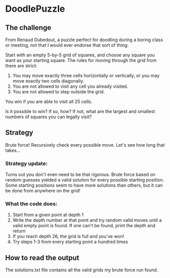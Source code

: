 # DoodlePuzzle

## The challenge
From Renaud Dubedout, a puzzle perfect for doodling during a boring class or meeting, not that I would ever endorse that sort of thing:

Start with an empty 5-by-5 grid of squares, and choose any square you want as your starting square. The rules for moving through the grid from there are strict:

1. You may move exactly three cells horizontally or vertically, or you may move exactly two cells diagonally.
2. You are not allowed to visit any cell you already visited.
3. You are not allowed to step outside the grid.

You win if you are able to visit all 25 cells.

Is it possible to win? If so, how? If not, what are the largest and smallest numbers of squares you can legally visit?

## Strategy
Brute force! Recursively check every possible move. Let's see how long that takes... 

### Strategy update:

Turns out you don't even need to be that rigorous. Brute force based on random guesses yielded a valid solution for every possible starting position. Some starting positions seem to have more solutions than others, but it can be done from anywhere on the grid!

### What the code does:

1. Start from a given point at depth 1
2. Write the depth number at that point and try random valid moves until a valid empty point is found. If one can't be found, print the depth and return
3. If you reach depth 26, the grid is full and you've won!
4. Try steps 1-3 from every starting point a hundred times

## How to read the output

The solutions.txt file contains all the valid grids my brute force run found.

